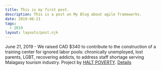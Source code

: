```yaml
---
title: This is my first post.
description: This is a post on My Blog about agile frameworks.
date: 2019-06-21
tags:
  - 2019
layout: layouts/post.njk
---
```


June 21, 2019 - We raised CAD $340 to contribute to the construction of a training center for ignored labor pools: chronically unemployed, lost parents, LGBT, recovering addicts, to address staff shortage serving Malagasy tourism industry. Project by [HALT POVERTY](https://www.mg-haltpoverty.org/). [Details](https://www.globalgiving.org/projects/help-finish-anay-center/)
